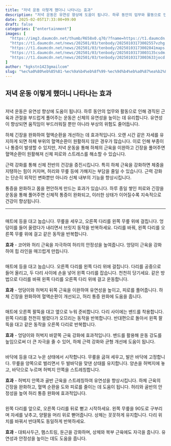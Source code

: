 ```yaml
---
title: "저녁 운동 이렇게 했더니 나타나는 효과"
description: "저녁 운동은 유연성 향상에 도움이 됩니다. 하루 동안의 업무와 활동으로 인해 경직된 근육과 관절을 부드럽게 풀어주는 운동은 신체의 유연성을 높이는 데 유리합니다. 유연성이 향상되면 움직임이 부드러워질 뿐만 아니라 부상의 위험도 줄어듭니다."
date: 2025-02-05T17:33:00+09:00
draft: false
categories: ["entertainment"]
images: [
  "https://img3.daumcdn.net/thumb/R658x0.q70/?fname=https://t1.daumcdn.net/news/202501/03/tenbody/20250103173002321rtxj.jpg"
  "https://t1.daumcdn.net/news/202501/03/tenbody/20250103173002557vzhg.gif"
  "https://t1.daumcdn.net/news/202501/03/tenbody/20250103173002841maps.gif"
  "https://t1.daumcdn.net/news/202501/03/tenbody/20250103173003135csdm.gif"
  "https://t1.daumcdn.net/news/202501/03/tenbody/20250103173003633jocd.gif"
]
author: "kgkstn1423gmailcom"
slug: "%ec%a0%80%eb%85%81-%ec%9a%b4%eb%8f%99-%ec%9d%b4%eb%a0%87%ea%b2%8c-%ed%96%88%eb%8d%94%eb%8b%88-%eb%82%98%ed%83%80%eb%82%98%eb%8a%94-%ed%9a%a8%ea%b3%bc"
---
```


<h2 >저녁 운동 이렇게 했더니 나타나는 효과</h2> <figure ><img src="https://img3.daumcdn.net/thumb/R658x0.q70/?fname=https://t1.daumcdn.net/news/202501/03/tenbody/20250103173002321rtxj.jpg" alt=""/></figure> <p>저녁 운동은 유연성 향상에 도움이 됩니다. 하루 동안의 업무와 활동으로 인해 경직된 근육과 관절을 부드럽게 풀어주는 운동은 신체의 유연성을 높이는 데 유리합니다. 유연성이 향상되면 움직임이 부드러워질 뿐만 아니라 부상의 위험도 줄어듭니다.</p> <p>하체 긴장을 완화하여 혈액순환을 개선하는 데 효과적입니다. 오랜 시간 같은 자세를 유지하게 되면 하체 부위의 혈액순환이 원활하지 않은 경우가 많습니다. 이로 인해 부종이나 통증이 발생할 수 있지만, 저녁 운동을 통해 하체의 근육을 이완하고 긴장을 풀어주면 혈액순환이 원활해져 신체 피로와 스트레스를 해소할 수 있습니다.</p> <p>근력 강화를 통해 신체 전반의 건강을 증진시킵니다. 특히 하체 근육을 강화하면 체중을 지탱하는 힘이 커지며, 허리와 무릎 등에 가해지는 부담을 줄일 수 있습니다. 근력 강화는 단순히 외적인 변화뿐만 아니라 신체 내부의 기능을 향상시킵니다.</p> <p>통증을 완화하고 몸을 편안하게 만드는 효과가 있습니다. 하루 종일 쌓인 피로와 긴장을 운동을 통해 풀어주면 신체적 통증이 완화되고, 이러한 상태가 이어질수록 지속적으로 건강이 향상됩니다.</p> <hr /> <figure ><img src="https://t1.daumcdn.net/news/202501/03/tenbody/20250103173002557vzhg.gif" alt=""/></figure> <p>매트에 등을 대고 눕습니다. 무릎을 세우고, 오른쪽 다리를 왼쪽 무릎 위에 걸칩니다. 엉덩이를 들어 올렸다가 내리면서 브릿지 동작을 반복하세요. 다리를 바꿔, 왼쪽 다리를 오른쪽 무릎 위에 걸고 같은 동작을 반복합니다.</p> <p><strong>효과</strong> - 코어와 허리 근육을 자극하여 허리의 안정성을 높여줍니다. 엉덩이 근육을 강화하여 힙 라인을 매끄럽게 만듭니다.</p> <figure ><img src="https://t1.daumcdn.net/news/202501/03/tenbody/20250103173002841maps.gif" alt=""/></figure> <p>매트에 등을 대고 눕습니다. 오른쪽 다리를 왼쪽 다리 위에 걸칩니다. 다리를 공중으로 들어 올리고, 두 다리 사이에 손을 넣어 왼쪽 다리를 잡습니다. 천천히 당기세요. 같은 방법으로 다리를 바꿔 왼쪽 다리를 오른쪽 다리 위에 걸고 운동합니다.</p> <p><strong>효과</strong> - 엉덩이와 허벅지 뒤쪽 근육을 이완하여 유연성을 높이고, 피로를 풀어줍니다. 하체 긴장을 완화하여 혈액순환이 개선되고, 허리 통증 완화에 도움을 줍니다.</p> <figure ><img src="https://t1.daumcdn.net/news/202501/03/tenbody/20250103173003135csdm.gif" alt=""/></figure> <p>매트에 오른쪽 팔뚝을 대고 옆으로 누워 준비합니다. 다리 사이에는 밴드를 착용합니다. 왼쪽 다리를 천천히 벌렸다가 오므리는 동작을 반복합니다. 반대편으로 돌아서 왼쪽 팔뚝을 대고 같은 동작을 오른쪽 다리로 반복합니다.</p> <p><strong>효과</strong> - 엉덩이와 허벅지 바깥쪽 근육 강화에 효과적입니다. 밴드를 활용해 운동 강도를 높임으로써 더 큰 자극을 줄 수 있어, 하체 근력 강화와 균형 개선에 도움이 됩니다.</p> <figure ><img src="https://t1.daumcdn.net/news/202501/03/tenbody/20250103173003633jocd.gif" alt=""/></figure> <p>바닥에 등을 대고 누운 상태에서 시작합니다. 무릎을 굽혀 세우고, 발은 바닥에 고정합니다. 무릎을 양쪽으로 벌리면서 두 발바닥을 맞댄 상태를 유지합니다. 양손을 허벅지에 놓고, 바닥으로 누르며 허벅지 안쪽을 스트레칭합니다.</p> <p><strong>효과</strong> - 허벅지 안쪽과 골반 근육을 스트레칭하여 유연성을 향상시킵니다. 하체 근육의 긴장을 완화하고, 혈액 순환을 도와 피로를 줄이는 데 도움이 됩니다. 허리와 골반의 안정성을 높여 허리 통증 완화에 효과적입니다.</p> <figure ><img src="https://t1.daumcdn.net/news/202501/03/tenbody/20250103173004070ibio.gif" alt=""/></figure> <p>왼쪽 다리를 앞으로, 오른쪽 다리를 뒤로 뻗고 시작하세요. 왼쪽 무릎을 90도로 구부리며 자세를 낮추고, 양팔을 머리 위로 뻗어줍니다. 상체는 꼿꼿하게 유지합니다. 다리 위치를 바꿔서 반대쪽도 동일하게 반복하세요.</p> <p><strong>효과</strong> - 대퇴사두근, 햄스트링, 둔근을 강화하며, 상체와 복부 근육에도 자극을 줍니다. 유연성과 안정성을 높이는 데도 도움을 줍니다.</p>